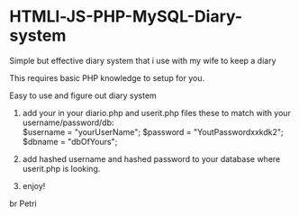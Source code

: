 # HTMLl-JS-PHP-MySQL-Diary-system
Simple but effective diary system that i use with my wife to keep a diary

This requires basic PHP knowledge to setup for you.

Easy to use and figure out diary system
1. add your in your diario.php and userit.php files these to match with your username/password/db:               
                $username = "yourUserName";
                $password = "YoutPasswordxxkdk2";
                $dbname = "dbOfYours";
                
2. add hashed username and hashed password to your database where userit.php is looking.

3. enjoy!

br
Petri
